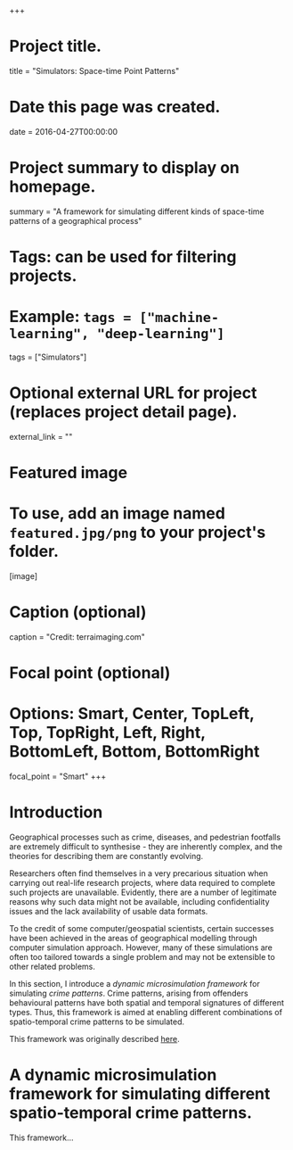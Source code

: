+++
# Project title.
title = "Simulators: Space-time Point Patterns"

# Date this page was created.
date = 2016-04-27T00:00:00

# Project summary to display on homepage.
summary = "A framework for simulating different kinds of space-time patterns of a geographical process"

# Tags: can be used for filtering projects.
# Example: `tags = ["machine-learning", "deep-learning"]`
tags = ["Simulators"]

# Optional external URL for project (replaces project detail page).
external_link = ""

# Featured image
# To use, add an image named `featured.jpg/png` to your project's folder. 
[image]
  # Caption (optional)
  caption = "Credit: terraimaging.com"
  
  # Focal point (optional)
  # Options: Smart, Center, TopLeft, Top, TopRight, Left, Right, BottomLeft, Bottom, BottomRight
  focal_point = "Smart"
+++

# Introduction

Geographical processes such as crime, diseases, and pedestrian footfalls are extremely difficult to synthesise - they are inherently complex, and the theories for describing them are constantly evolving. 

Researchers often find themselves in a very precarious situation when carrying out real-life research projects, where data required to complete such projects are unavailable. Evidently, there are a number of legitimate reasons why such data might not be available, including confidentiality issues and the lack availability of usable data formats. 

To the credit of some computer/geospatial scientists, certain successes have been achieved in the areas of geographical modelling through computer simulation approach. However, many of these simulations are often too tailored towards a single problem and may not be extensible to other related problems. 

In this section, I introduce a *dynamic microsimulation framework* for simulating *crime patterns*. Crime patterns, arising from offenders behavioural patterns have both spatial and temporal signatures of different types. Thus, this framework is aimed at enabling different combinations of spatio-temporal crime patterns to be simulated.  

This framework was originally described [here](http://eprints.whiterose.ac.uk/128602/1/monsuru_adepeju_gisruk2018.pdf).  


# A dynamic microsimulation framework for simulating different spatio-temporal crime patterns.

This framework...

